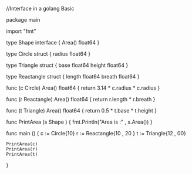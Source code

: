 //Interface in a golang Basic

package main

import "fmt"

type Shape interface {
	Area() float64
}

type Circle struct {
	radius float64
}

type Triangle struct {
	base float64
	height float64
}

type Reactangle struct {
	length float64
	breath float64
}

func (c Circle) Area() float64 {
	return 3.14 * c.radius * c.radius
}

func (r Reactangle) Area() float64 {
	return r.length * r.breath
}

func (t Triangle) Area() float64 {
	return 0.5 * t.base * t.height
}

func PrintArea (s Shape ) {
	fmt.Println("Area is :" , s.Area())
}

func main () {
	c := Circle{10}
	r := Reactangle{10 , 20 }
	t := Triangle{12 , 00}

	PrintArea(c)
	PrintArea(r)
	PrintArea(t)


}
